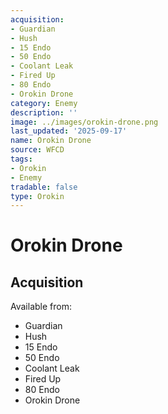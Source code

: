 ```yaml
---
acquisition:
- Guardian
- Hush
- 15 Endo
- 50 Endo
- Coolant Leak
- Fired Up
- 80 Endo
- Orokin Drone
category: Enemy
description: ''
image: ../images/orokin-drone.png
last_updated: '2025-09-17'
name: Orokin Drone
source: WFCD
tags:
- Orokin
- Enemy
tradable: false
type: Orokin
---
```


# Orokin Drone

## Acquisition

Available from:
- Guardian
- Hush
- 15 Endo
- 50 Endo
- Coolant Leak
- Fired Up
- 80 Endo
- Orokin Drone


